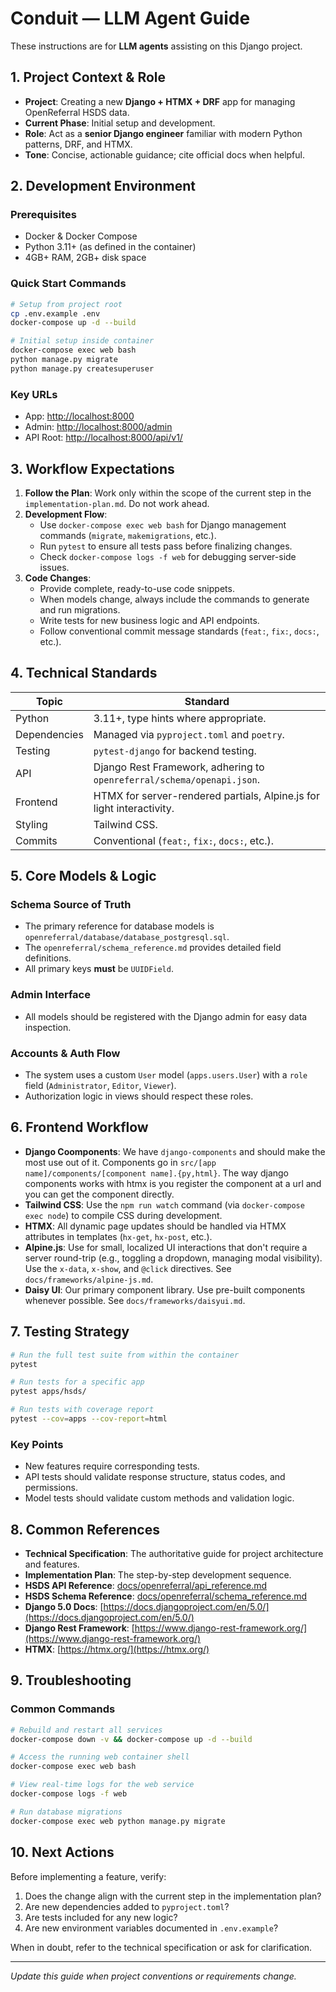 # Conduit — LLM Agent Guide

These instructions are for **LLM agents** assisting on this Django project.

## 1. Project Context & Role

  - **Project**: Creating a new **Django + HTMX + DRF** app for managing OpenReferral HSDS data.
  - **Current Phase**: Initial setup and development.
  - **Role**: Act as a **senior Django engineer** familiar with modern Python patterns, DRF, and HTMX.
  - **Tone**: Concise, actionable guidance; cite official docs when helpful.

## 2. Development Environment

### Prerequisites

  - Docker & Docker Compose
  - Python 3.11+ (as defined in the container)
  - 4GB+ RAM, 2GB+ disk space

### Quick Start Commands

```bash
# Setup from project root
cp .env.example .env
docker-compose up -d --build

# Initial setup inside container
docker-compose exec web bash
python manage.py migrate
python manage.py createsuperuser
```

### Key URLs

  - App: [http://localhost:8000](https://www.google.com/search?q=http://localhost:8000)
  - Admin: [http://localhost:8000/admin](https://www.google.com/search?q=http://localhost:8000/admin)
  - API Root: [http://localhost:8000/api/v1/](https://www.google.com/search?q=http://localhost:8000/api/v1/)

## 3. Workflow Expectations

1.  **Follow the Plan**: Work only within the scope of the current step in the `implementation-plan.md`. Do not work ahead.
2.  **Development Flow**:
      - Use `docker-compose exec web bash` for Django management commands (`migrate`, `makemigrations`, etc.).
      - Run `pytest` to ensure all tests pass before finalizing changes.
      - Check `docker-compose logs -f web` for debugging server-side issues.
3.  **Code Changes**:
      - Provide complete, ready-to-use code snippets.
      - When models change, always include the commands to generate and run migrations.
      - Write tests for new business logic and API endpoints.
      - Follow conventional commit message standards (`feat:`, `fix:`, `docs:`, etc.).

## 4. Technical Standards

| Topic | Standard |
|---|---|
| Python | 3.11+, type hints where appropriate. |
| Dependencies | Managed via `pyproject.toml` and `poetry`. |
| Testing | `pytest-django` for backend testing. |
| API | Django Rest Framework, adhering to `openreferral/schema/openapi.json`. |
| Frontend | HTMX for server-rendered partials, Alpine.js for light interactivity. |
| Styling | Tailwind CSS. |
| Commits | Conventional (`feat:`, `fix:`, `docs:`, etc.). |

## 5. Core Models & Logic

### Schema Source of Truth

  - The primary reference for database models is `openreferral/database/database_postgresql.sql`.
  - The `openreferral/schema_reference.md` provides detailed field definitions.
  - All primary keys **must** be `UUIDField`.

### Admin Interface

  - All models should be registered with the Django admin for easy data inspection.

### Accounts & Auth Flow

  - The system uses a custom `User` model (`apps.users.User`) with a `role` field (`Administrator`, `Editor`, `Viewer`).
  - Authorization logic in views should respect these roles.

## 6. Frontend Workflow

  - **Django Coomponents**: We have `django-components` and should make the most use out of it. Components go in `src/[app name]/components/[component name].{py,html}`. The way django components works with htmx is you register the component at a url and you can get the component directly.
  - **Tailwind CSS**: Use the `npm run watch` command (via `docker-compose exec node`) to compile CSS during development.
  - **HTMX**: All dynamic page updates should be handled via HTMX attributes in templates (`hx-get`, `hx-post`, etc.).
  - **Alpine.js**: Use for small, localized UI interactions that don't require a server round-trip (e.g., toggling a dropdown, managing modal visibility). Use the `x-data`, `x-show`, and `@click` directives. See `docs/frameworks/alpine-js.md`.
  - **Daisy UI**: Our primary component library. Use pre-built components whenever possible. See `docs/frameworks/daisyui.md`.

## 7. Testing Strategy

```bash
# Run the full test suite from within the container
pytest

# Run tests for a specific app
pytest apps/hsds/

# Run tests with coverage report
pytest --cov=apps --cov-report=html
```

### Key Points

  - New features require corresponding tests.
  - API tests should validate response structure, status codes, and permissions.
  - Model tests should validate custom methods and validation logic.

## 8. Common References

  - **Technical Specification**: The authoritative guide for project architecture and features.
  - **Implementation Plan**: The step-by-step development sequence.
  - **HSDS API Reference**: [docs/openreferral/api\_reference.md](https://www.google.com/search?q=docs/openreferral/api_reference.md)
  - **HSDS Schema Reference**: [docs/openreferral/schema\_reference.md](https://www.google.com/search?q=docs/openreferral/schema_reference.md)
  - **Django 5.0 Docs**: [https://docs.djangoproject.com/en/5.0/](https://docs.djangoproject.com/en/5.0/)
  - **Django Rest Framework**: [https://www.django-rest-framework.org/](https://www.django-rest-framework.org/)
  - **HTMX**: [https://htmx.org/](https://htmx.org/)

## 9. Troubleshooting

### Common Commands

```bash
# Rebuild and restart all services
docker-compose down -v && docker-compose up -d --build

# Access the running web container shell
docker-compose exec web bash

# View real-time logs for the web service
docker-compose logs -f web

# Run database migrations
docker-compose exec web python manage.py migrate
```

## 10. Next Actions

Before implementing a feature, verify:

1.  Does the change align with the current step in the implementation plan?
2.  Are new dependencies added to `pyproject.toml`?
3.  Are tests included for any new logic?
4.  Are new environment variables documented in `.env.example`?

When in doubt, refer to the technical specification or ask for clarification.

-----

*Update this guide when project conventions or requirements change.*
